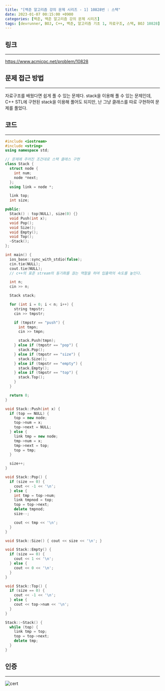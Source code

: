 ```yaml
---
title: "[백준 알고리즘 강의 문제 시리즈 - 1] 10828번 : 스택"
date: 2023-01-07 00:15:00 +0900
categories: [백준, 백준 알고리즘 강의 문제 시리즈]
tags: [devrunner, BOJ, C++, 백준, 알고리즘 기초 1, 자료구조, 스택, BOJ 10828]
---
```


## 링크

---

<https://www.acmicpc.net/problem/10828>

## 문제 접근 방법

---

자료구조를 배웠다면 쉽게 풀 수 있는 문제다.
stack을 이용해 풀 수 있는 문제인데, C++ STL에 구현된 stack을 이용해 풀어도 되지만, 난 그냥 클래스를 따로 구현하여 문제를 풀었다.

## 코드

---

```cpp
#include <iostream>
#include <string>
using namespace std;

// 문제에 주어진 조건대로 스택 클래스 구현
class Stack {
  struct node {
    int num;
    node *next;
  };
  using link = node *;

  link top;
  int size;

public:
  Stack() : top(NULL), size(0) {}
  void Push(int x);
  void Pop();
  void Size();
  void Empty();
  void Top();
  ~Stack();
};

int main() {
  ios_base::sync_with_stdio(false);
  cin.tie(NULL);
  cout.tie(NULL);
  // c++의 표준 stream의 동기화를 끊는 역할을 하여 입출력의 속도를 높인다.

  int n;
  cin >> n;

  Stack stack;

  for (int i = 0; i < n; i++) {
    string tmpstr;
    cin >> tmpstr;

    if (tmpstr == "push") {
      int tmpn;
      cin >> tmpn;

      stack.Push(tmpn);
    } else if (tmpstr == "pop") {
      stack.Pop();
    } else if (tmpstr == "size") {
      stack.Size();
    } else if (tmpstr == "empty") {
      stack.Empty();
    } else if (tmpstr == "top") {
      stack.Top();
    }
  }

  return 0;
}

void Stack::Push(int x) {
  if (top == NULL) {
    top = new node;
    top->num = x;
    top->next = NULL;
  } else {
    link tmp = new node;
    tmp->num = x;
    tmp->next = top;
    top = tmp;
  }

  size++;
}

void Stack::Pop() {
  if (size == 0) {
    cout << -1 << '\n';
  } else {
    int tmp = top->num;
    link tmpnod = top;
    top = top->next;
    delete tmpnod;
    size--;

    cout << tmp << '\n';
  }
}

void Stack::Size() { cout << size << '\n'; }

void Stack::Empty() {
  if (size == 0) {
    cout << 1 << '\n';
  } else {
    cout << 0 << '\n';
  }
}

void Stack::Top() {
  if (size == 0) {
    cout << -1 << '\n';
  } else {
    cout << top->num << '\n';
  }
}

Stack::~Stack() {
  while (top) {
    link tmp = top;
    top = top->next;
    delete tmp;
  }
}
```

## 인증

---

![cert](https://user-images.githubusercontent.com/87963766/211056721-ba6906a0-06e0-42c5-beb3-2b26707f47ee.png)
